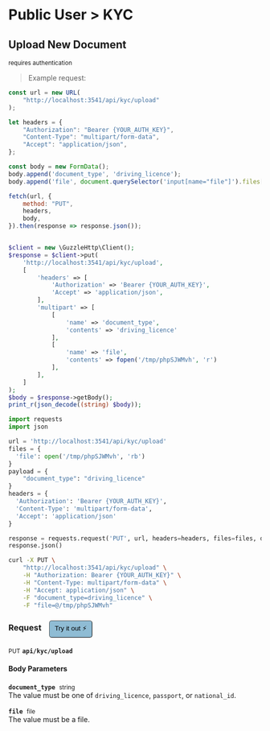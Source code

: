 # Public User > KYC


## Upload New Document

<small class="badge badge-darkred">requires authentication</small>



> Example request:

```javascript
const url = new URL(
    "http://localhost:3541/api/kyc/upload"
);

let headers = {
    "Authorization": "Bearer {YOUR_AUTH_KEY}",
    "Content-Type": "multipart/form-data",
    "Accept": "application/json",
};

const body = new FormData();
body.append('document_type', 'driving_licence');
body.append('file', document.querySelector('input[name="file"]').files[0]);

fetch(url, {
    method: "PUT",
    headers,
    body,
}).then(response => response.json());
```

```php

$client = new \GuzzleHttp\Client();
$response = $client->put(
    'http://localhost:3541/api/kyc/upload',
    [
        'headers' => [
            'Authorization' => 'Bearer {YOUR_AUTH_KEY}',
            'Accept' => 'application/json',
        ],
        'multipart' => [
            [
                'name' => 'document_type',
                'contents' => 'driving_licence'
            ],
            [
                'name' => 'file',
                'contents' => fopen('/tmp/phpSJWMvh', 'r')
            ],
        ],
    ]
);
$body = $response->getBody();
print_r(json_decode((string) $body));
```

```python
import requests
import json

url = 'http://localhost:3541/api/kyc/upload'
files = {
  'file': open('/tmp/phpSJWMvh', 'rb')
}
payload = {
    "document_type": "driving_licence"
}
headers = {
  'Authorization': 'Bearer {YOUR_AUTH_KEY}',
  'Content-Type': 'multipart/form-data',
  'Accept': 'application/json'
}

response = requests.request('PUT', url, headers=headers, files=files, data=payload)
response.json()
```

```bash
curl -X PUT \
    "http://localhost:3541/api/kyc/upload" \
    -H "Authorization: Bearer {YOUR_AUTH_KEY}" \
    -H "Content-Type: multipart/form-data" \
    -H "Accept: application/json" \
    -F "document_type=driving_licence" \
    -F "file=@/tmp/phpSJWMvh" 
```


<div id="execution-results-PUTapi-kyc-upload" hidden>
    <blockquote>Received response<span id="execution-response-status-PUTapi-kyc-upload"></span>:</blockquote>
    <pre class="json"><code id="execution-response-content-PUTapi-kyc-upload"></code></pre>
</div>
<div id="execution-error-PUTapi-kyc-upload" hidden>
    <blockquote>Request failed with error:</blockquote>
    <pre><code id="execution-error-message-PUTapi-kyc-upload"></code></pre>
</div>
<form id="form-PUTapi-kyc-upload" data-method="PUT" data-path="api/kyc/upload" data-authed="1" data-hasfiles="1" data-headers='{"Authorization":"Bearer {YOUR_AUTH_KEY}","Content-Type":"multipart\/form-data","Accept":"application\/json"}' onsubmit="event.preventDefault(); executeTryOut('PUTapi-kyc-upload', this);">
<h3>
    Request&nbsp;&nbsp;&nbsp;
        <button type="button" style="background-color: #8fbcd4; padding: 5px 10px; border-radius: 5px; border-width: thin;" id="btn-tryout-PUTapi-kyc-upload" onclick="tryItOut('PUTapi-kyc-upload');">Try it out ⚡</button>
    <button type="button" style="background-color: #c97a7e; padding: 5px 10px; border-radius: 5px; border-width: thin;" id="btn-canceltryout-PUTapi-kyc-upload" onclick="cancelTryOut('PUTapi-kyc-upload');" hidden>Cancel</button>&nbsp;&nbsp;
    <button type="submit" style="background-color: #6ac174; padding: 5px 10px; border-radius: 5px; border-width: thin;" id="btn-executetryout-PUTapi-kyc-upload" hidden>Send Request 💥</button>
    </h3>
<p>
<small class="badge badge-darkblue">PUT</small>
 <b><code>api/kyc/upload</code></b>
</p>
<p>
<label id="auth-PUTapi-kyc-upload" hidden>Authorization header: <b><code>Bearer </code></b><input type="text" name="Authorization" data-prefix="Bearer " data-endpoint="PUTapi-kyc-upload" data-component="header"></label>
</p>
<h4 class="fancy-heading-panel"><b>Body Parameters</b></h4>
<p>
<b><code>document_type</code></b>&nbsp;&nbsp;<small>string</small>  &nbsp;
<input type="text" name="document_type" data-endpoint="PUTapi-kyc-upload" data-component="body" required  hidden>
<br>
The value must be one of <code>driving_licence</code>, <code>passport</code>, or <code>national_id</code>.
</p>
<p>
<b><code>file</code></b>&nbsp;&nbsp;<small>file</small>  &nbsp;
<input type="file" name="file" data-endpoint="PUTapi-kyc-upload" data-component="body" required  hidden>
<br>
The value must be a file.
</p>

</form>



